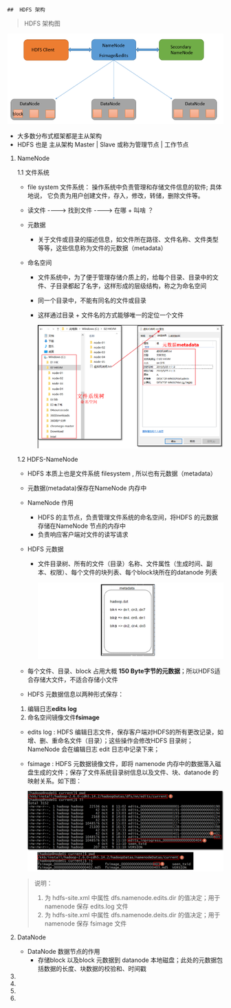 	## 	HDFS 架构

> HDFS 架构图

![](../images/1558073557041.png)

  - 大多数分布式框架都是主从架构
  - HDFS 也是  主从架构 Master |  Slave 或称为管理节点   |  工作节点

1. NameNode 

   1.1 文件系统

   - file system 文件系统： 操作系统中负责管理和存储文件信息的软件; 具体地说， 它负责为用户创建文件，存入，修改，转储，删除文件等。

   - 读文件 ----> 找到文件 ----> 在哪  +  叫啥 ？

   - 元数据

     - 关于文件或目录的描述信息，如文件所在路径、文件名称、文件类型等等，这些信息称为文件的元数据（metadata）

   - 命名空间

     - 文件系统中，为了便于管理存储介质上的，给每个目录、目录中的文件、子目录都起了名字，这样形成的层级结构，称之为命名空间

     - 同一个目录中，不能有同名的文件或目录

     - 这样通过目录 + 文件名的方式能够唯一的定位一个文件

       ![](../images/Image201906211418.png)

   1.2 HDFS-NameNode

   - HDFS 本质上也是文件系统 filesystem , 所以也有元数据（metadata）

   - 元数据(metadata)保存在NameNode 内存中

   - NameNode 作用

     - HDFS 的主节点，负责管理文件系统的命名空间，将HDFS 的元数据存储在NameNode 节点的内存中
     - 负责响应客户端对文件的读写请求

   - HDFS 元数据

     - 文件目录树、所有的文件（目录）名称、文件属性（生成时间、副本、权限）、每个文件的块列表、每个block块所在的datanode 列表

       ![](../images/Image201909031504.png)

   - 每个文件、目录、block 占用大概 **150 Byte字节的元数据**；所以HDFS适合存储大文件，不适合存储小文件

   -  HDFS 元数据信息以两种形式保存： 

     1. 编辑日志**edits log**
     2. 命名空间镜像文件**fsimage**

     - edits log : HDFS 编辑日志文件，保存客户端对HDFS的所有更改记录，如增、删、重命名文件（目录）；这些操作会修改HDFS 目录树；NameNode 会在编辑日志 edit 日志中记录下来；

     - fsimage : HDFS 元数据镜像文件，即将 namenode 内存中的数据落入磁盘生成的文件；保存了文件系统目录树信息以及文件、块、datanode 的映射关系。如下图：

       ![](../images/Image201910091133.png)

     > 说明：
     >
     > 1. 为 hdfs-site.xml 中属性 dfs.namenode.edits.dir 的值决定；用于namenode 保存 edits.log 文件
     > 2. 为 hdfs-site.xml 中属性 dfs.namenode.deits.dir 的值决定；用于namenode 保存 fsimage 文件

2. DataNode
   - DataNode 数据节点的作用
     - 存储block 以及block 元数据到 datanode 本地磁盘；此处的元数据包括数据的长度、块数据的校验和、时间戳
3. 
4. 
5. 
6. 

​     

​     

​     

​     

​     

​     

​     

​     

​     

  

